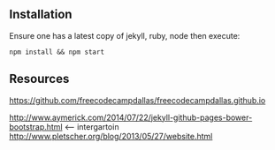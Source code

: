 ## Installation ##

Ensure one has a latest copy of jekyll, ruby, node then execute:

    npm install && npm start

## Resources ##
https://github.com/freecodecampdallas/freecodecampdallas.github.io

http://www.aymerick.com/2014/07/22/jekyll-github-pages-bower-bootstrap.html <-- intergartoin
http://www.pletscher.org/blog/2013/05/27/website.html
